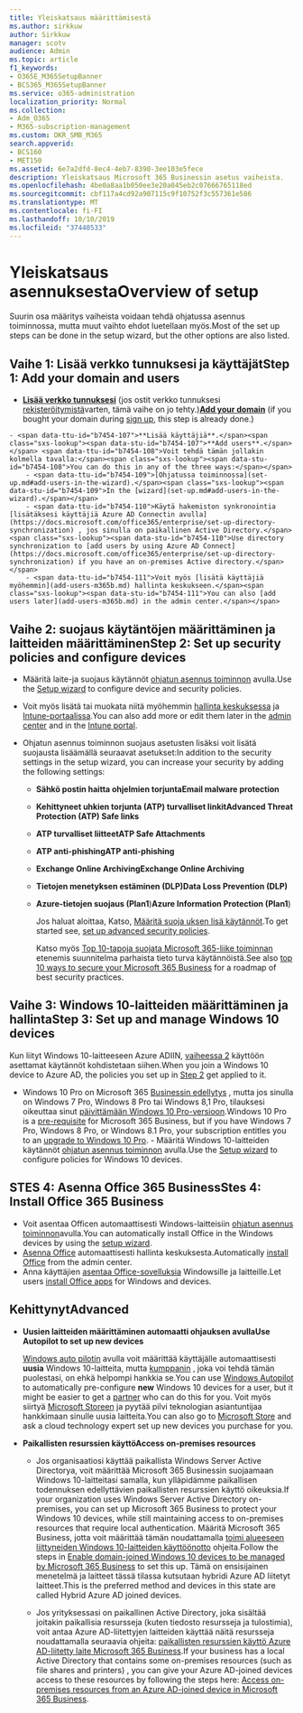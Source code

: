```yaml
---
title: Yleiskatsaus määrittämisestä
ms.author: sirkkuw
author: Sirkkuw
manager: scotv
audience: Admin
ms.topic: article
f1_keywords:
- O365E_M365SetupBanner
- BCS365_M365SetupBanner
ms.service: o365-administration
localization_priority: Normal
ms.collection:
- Adm_O365
- M365-subscription-management
ms.custom: OKR_SMB_M365
search.appverid:
- BCS160
- MET150
ms.assetid: 6e7a2dfd-8ec4-4eb7-8390-3ee103e5fece
description: Yleiskatsaus Microsoft 365 Businessin asetus vaiheista.
ms.openlocfilehash: 4be0a8aa1b050ee3e20a045eb2c07666765118ed
ms.sourcegitcommit: cbf117a4cd92a907115c9f10752f3c557361e586
ms.translationtype: MT
ms.contentlocale: fi-FI
ms.lasthandoff: 10/10/2019
ms.locfileid: "37440533"
---
```

# <a name="overview-of-setup"></a><span data-ttu-id="b7454-103">Yleiskatsaus asennuksesta</span><span class="sxs-lookup"><span data-stu-id="b7454-103">Overview of setup</span></span>

<span data-ttu-id="b7454-104">Suurin osa määritys vaiheista voidaan tehdä ohjatussa asennus toiminnossa, mutta muut vaihto ehdot luetellaan myös.</span><span class="sxs-lookup"><span data-stu-id="b7454-104">Most of the set up steps can be done in the setup wizard, but the other options are also listed.</span></span>


## <a name="step-1-add-your-domain-and-users"></a><span data-ttu-id="b7454-105">Vaihe 1: Lisää verkko tunnuksesi ja käyttäjät</span><span class="sxs-lookup"><span data-stu-id="b7454-105">Step 1: Add your domain and users</span></span>

   - <span data-ttu-id="b7454-106">**[Lisää verkko tunnuksesi](set-up.md#add-your-domain-to-personalize-sign-in)** (jos ostit verkko tunnuksesi [rekisteröitymistä](sign-up.md)varten, tämä vaihe on jo tehty.)</span><span class="sxs-lookup"><span data-stu-id="b7454-106">**[Add your domain](set-up.md#add-your-domain-to-personalize-sign-in)** (if you bought your domain during [sign up](sign-up.md), this step is already done.)</span></span>

    - <span data-ttu-id="b7454-107">**Lisää käyttäjiä**.</span><span class="sxs-lookup"><span data-stu-id="b7454-107">**Add users**.</span></span> <span data-ttu-id="b7454-108">Voit tehdä tämän jollakin kolmella tavalla:</span><span class="sxs-lookup"><span data-stu-id="b7454-108">You can do this in any of the three ways:</span></span>
        - <span data-ttu-id="b7454-109">[Ohjatussa toiminnossa](set-up.md#add-users-in-the-wizard).</span><span class="sxs-lookup"><span data-stu-id="b7454-109">In the [wizard](set-up.md#add-users-in-the-wizard).</span></span>
        - <span data-ttu-id="b7454-110">Käytä hakemiston synkronointia [lisätäksesi käyttäjiä Azure AD Connectin avulla](https://docs.microsoft.com/office365/enterprise/set-up-directory-synchronization) , jos sinulla on paikallinen Active Directory.</span><span class="sxs-lookup"><span data-stu-id="b7454-110">Use directory synchronization to [add users by using Azure AD Connect](https://docs.microsoft.com/office365/enterprise/set-up-directory-synchronization) if you have an on-premises Active directory.</span></span>
        - <span data-ttu-id="b7454-111">Voit myös [lisätä käyttäjiä myöhemmin](add-users-m365b.md) hallinta keskukseen.</span><span class="sxs-lookup"><span data-stu-id="b7454-111">You can also [add users later](add-users-m365b.md) in the admin center.</span></span>
## <a name="step-2-set-up-security-policies-and-configure-devices"></a><span data-ttu-id="b7454-112">Vaihe 2: suojaus käytäntöjen määrittäminen ja laitteiden määrittäminen</span><span class="sxs-lookup"><span data-stu-id="b7454-112">Step 2: Set up security policies and configure devices</span></span> 

  - <span data-ttu-id="b7454-113">Määritä laite-ja suojaus käytännöt [ohjatun asennus toiminnon](set-up.md#protect-data-and-devices) avulla.</span><span class="sxs-lookup"><span data-stu-id="b7454-113">Use the [Setup wizard](set-up.md#protect-data-and-devices) to configure device and security policies.</span></span> 
  - <span data-ttu-id="b7454-114">Voit myös lisätä tai muokata niitä myöhemmin [hallinta keskuksessa](view-policies-and-devices.md) ja [Intune-portaalissa](https://docs.microsoft.com/intune/tutorial-walkthrough-intune-portal).</span><span class="sxs-lookup"><span data-stu-id="b7454-114">You can also add more or edit them later in the [admin center](view-policies-and-devices.md) and in the [Intune portal](https://docs.microsoft.com/intune/tutorial-walkthrough-intune-portal).</span></span>
  - <span data-ttu-id="b7454-115">Ohjatun asennus toiminnon suojaus asetusten lisäksi voit lisätä suojausta lisäämällä seuraavat asetukset:</span><span class="sxs-lookup"><span data-stu-id="b7454-115">In addition to the security settings in the setup wizard, you can increase your security by adding the following settings:</span></span>

      - <span data-ttu-id="b7454-116">**Sähkö postin haitta ohjelmien torjunta**</span><span class="sxs-lookup"><span data-stu-id="b7454-116">**Email malware protection**</span></span>
      - <span data-ttu-id="b7454-117">**Kehittyneet uhkien torjunta (ATP) turvalliset linkit**</span><span class="sxs-lookup"><span data-stu-id="b7454-117">**Advanced Threat Protection (ATP) Safe links**</span></span>
      - <span data-ttu-id="b7454-118">**ATP turvalliset liitteet**</span><span class="sxs-lookup"><span data-stu-id="b7454-118">**ATP Safe Attachments**</span></span>
      - <span data-ttu-id="b7454-119">**ATP anti-phishing**</span><span class="sxs-lookup"><span data-stu-id="b7454-119">**ATP anti-phishing**</span></span>
      - <span data-ttu-id="b7454-120">**Exchange Online Archiving**</span><span class="sxs-lookup"><span data-stu-id="b7454-120">**Exchange Online Archiving**</span></span>
      - <span data-ttu-id="b7454-121">**Tietojen menetyksen estäminen (DLP)**</span><span class="sxs-lookup"><span data-stu-id="b7454-121">**Data Loss Prevention (DLP)**</span></span>
      - <span data-ttu-id="b7454-122">**Azure-tietojen suojaus (Plan1**)</span><span class="sxs-lookup"><span data-stu-id="b7454-122">**Azure Information Protection (Plan1**)</span></span>

          <span data-ttu-id="b7454-123">Jos haluat aloittaa, Katso, [Määritä suoja uksen lisä käytännöt](set-up-advanced-security.md).</span><span class="sxs-lookup"><span data-stu-id="b7454-123">To get started see, [set up advanced security policies](set-up-advanced-security.md).</span></span>

        <span data-ttu-id="b7454-124">Katso myös [Top 10-tapoja suojata Microsoft 365-liike toiminnan](https://docs.microsoft.com/office365/admin/security-and-compliance/secure-your-business-data) etenemis suunnitelma parhaista tieto turva käytännöistä.</span><span class="sxs-lookup"><span data-stu-id="b7454-124">See also [top 10 ways to secure your Microsoft 365 Business](https://docs.microsoft.com/office365/admin/security-and-compliance/secure-your-business-data) for a roadmap of best security practices.</span></span>

## <a name="step-3-set-up-and-manage-windows-10-devices"></a><span data-ttu-id="b7454-125">Vaihe 3: Windows 10-laitteiden määrittäminen ja hallinta</span><span class="sxs-lookup"><span data-stu-id="b7454-125">Step 3: Set up and manage Windows 10 devices</span></span>

   <span data-ttu-id="b7454-126">Kun liityt Windows 10-laitteeseen Azure ADIIN, [vaiheessa 2](#step-2-set-up-security-policies-and-configure-devices) käyttöön asettamat käytännöt kohdistetaan siihen.</span><span class="sxs-lookup"><span data-stu-id="b7454-126">When you join a Windows 10 device to Azure AD, the policies you set up in [Step 2](#step-2-set-up-security-policies-and-configure-devices) get applied to it.</span></span>

   - <span data-ttu-id="b7454-127">Windows 10 Pro on Microsoft 365 [Businessin edellytys](pre-requisites-for-data-protection.md) , mutta jos sinulla on Windows 7 Pro, Windows 8 Pro tai Windows 8,1 Pro, tilauksesi oikeuttaa sinut [päivittämään Windows 10 Pro-versioon](https://docs.microsoft.com/microsoft-365/business/upgrade-to-windows-pro-creators-update).</span><span class="sxs-lookup"><span data-stu-id="b7454-127">Windows 10 Pro is a [pre-requisite](pre-requisites-for-data-protection.md) for Microsoft 365 Business, but if you have Windows 7 Pro, Windows 8 Pro, or Windows 8.1 Pro, your subscription entitles you to an [upgrade to  Windows 10 Pro](https://docs.microsoft.com/microsoft-365/business/upgrade-to-windows-pro-creators-update).</span></span>
    - <span data-ttu-id="b7454-128">Määritä Windows 10-laitteiden käytännöt [ohjatun asennus toiminnon](set-up.md#protect-data-and-devices) avulla.</span><span class="sxs-lookup"><span data-stu-id="b7454-128">Use the [Setup wizard](set-up.md#protect-data-and-devices) to configure policies for Windows 10 devices.</span></span>

## <a name="stes-4-install-office-365-business"></a><span data-ttu-id="b7454-129">STES 4: Asenna Office 365 Business</span><span class="sxs-lookup"><span data-stu-id="b7454-129">Stes 4: Install Office 365 Business</span></span>
- <span data-ttu-id="b7454-130">Voit asentaa Officen automaattisesti Windows-laitteisiin [ohjatun asennus toiminnon](set-up.md#deploy-office-365-client-apps)avulla.</span><span class="sxs-lookup"><span data-stu-id="b7454-130">You can automatically install Office in the Windows devices by using the [setup wizard](set-up.md#deploy-office-365-client-apps).</span></span>
- <span data-ttu-id="b7454-131">[Asenna Office](auto-install-or-uninstall-office.md) automaattisesti hallinta keskuksesta.</span><span class="sxs-lookup"><span data-stu-id="b7454-131">Automatically [install Office](auto-install-or-uninstall-office.md) from the admin center.</span></span>
- <span data-ttu-id="b7454-132">Anna käyttäjien [asentaa Office-sovelluksia](https://docs.microsoft.com/office365/admin/setup/install-applications) Windowsille ja laitteille.</span><span class="sxs-lookup"><span data-stu-id="b7454-132">Let users [install Office apps](https://docs.microsoft.com/office365/admin/setup/install-applications) for Windows and devices.</span></span>
     
## <a name="advanced"></a><span data-ttu-id="b7454-133">Kehittynyt</span><span class="sxs-lookup"><span data-stu-id="b7454-133">Advanced</span></span>
- <span data-ttu-id="b7454-134">**Uusien laitteiden määrittäminen automaatti ohjauksen avulla**</span><span class="sxs-lookup"><span data-stu-id="b7454-134">**Use Autopilot to set up new devices**</span></span>
            
     <span data-ttu-id="b7454-135">[Windows auto pilotin](add-autopilot-devices-and-profile.md) avulla voit määrittää käyttäjälle automaattisesti **uusia** Windows 10-laitteita, mutta [kumppanin](https://www.microsoft.com/solution-providers/search) , joka voi tehdä tämän puolestasi, on ehkä helpompi hankkia se.</span><span class="sxs-lookup"><span data-stu-id="b7454-135">You can use [Windows Autopilot](add-autopilot-devices-and-profile.md) to automatically pre-configure **new** Windows 10 devices for a user, but it might be easier to get a [partner](https://www.microsoft.com/solution-providers/search) who can do this for you.</span></span> <span data-ttu-id="b7454-136">Voit myös siirtyä [Microsoft Storeen](https://go.microsoft.com/fwlink/?linkid=874598) ja pyytää pilvi teknologian asiantuntijaa hankkimaan sinulle uusia laitteita.</span><span class="sxs-lookup"><span data-stu-id="b7454-136">You can also go to [Microsoft Store](https://go.microsoft.com/fwlink/?linkid=874598) and ask a cloud technology expert set up new devices you purchase for you.</span></span>

- <span data-ttu-id="b7454-137">**Paikallisten resurssien käyttö**</span><span class="sxs-lookup"><span data-stu-id="b7454-137">**Access on-premises resources**</span></span>

     - <span data-ttu-id="b7454-138">Jos organisaatiosi käyttää paikallista Windows Server Active Directorya, voit määrittää Microsoft 365 Businessin suojaamaan Windows 10-laitteitasi samalla, kun ylläpidämme paikallisen todennuksen edellyttävien paikallisten resurssien käyttö oikeuksia.</span><span class="sxs-lookup"><span data-stu-id="b7454-138">If your organization uses Windows Server Active Directory on-premises, you can set up Microsoft 365 Business to protect your Windows 10 devices, while still maintaining access to on-premises resources that require local authentication.</span></span> <span data-ttu-id="b7454-139">Määritä Microsoft 365 Business, jotta voit määrittää tämän noudattamalla [toimi alueeseen liittyneiden Windows 10-laitteiden käyttöönotto](manage-windows-devices.md) ohjeita.</span><span class="sxs-lookup"><span data-stu-id="b7454-139">Follow the steps in [Enable domain-joined Windows 10 devices to be managed by Microsoft 365 Business](manage-windows-devices.md) to set this up.</span></span> <span data-ttu-id="b7454-140">Tämä on ensisijainen menetelmä ja laitteet tässä tilassa kutsutaan hybridi Azure AD liitetyt laitteet.</span><span class="sxs-lookup"><span data-stu-id="b7454-140">This is the preferred method and devices in this state are called Hybrid Azure AD joined devices.</span></span>

    - <span data-ttu-id="b7454-141">Jos yrityksessasi on paikallinen Active Directory, joka sisältää joitakin paikallisia resursseja (kuten tiedosto resursseja ja tulostimia), voit antaa Azure AD-liitettyjen laitteiden käyttää näitä resursseja noudattamalla seuraavia ohjeita: [paikallisten resurssien käyttö Azure AD-liitetty laite Microsoft 365 Business](access-resources.md).</span><span class="sxs-lookup"><span data-stu-id="b7454-141">If your business has a local Active Directory that contains some on-premises resources (such as file shares and printers) , you can give your Azure AD-joined devices access to these resources by following the steps here: [Access on-premises resources from an Azure AD-joined device in Microsoft 365 Business](access-resources.md).</span></span>

  